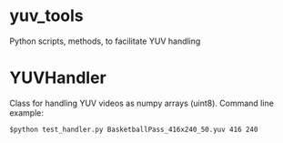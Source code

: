 # yuv_tools
Python scripts, methods, to facilitate YUV handling

# YUVHandler
Class for handling YUV videos as numpy arrays (uint8).
Command line example: 

`$python test_handler.py BasketballPass_416x240_50.yuv 416 240`
